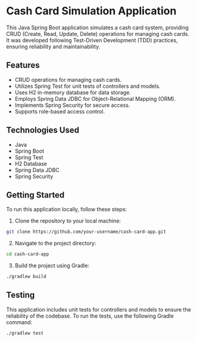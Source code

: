 # Cash Card Simulation Application

This Java Spring Boot application simulates a cash card system, providing CRUD (Create, Read, Update, Delete) operations for managing cash cards. It was developed following Test-Driven Development (TDD) practices, ensuring reliability and maintainability.

## Features

- CRUD operations for managing cash cards.
- Utilizes Spring Test for unit tests of controllers and models.
- Uses H2 in-memory database for data storage.
- Employs Spring Data JDBC for Object-Relational Mapping (ORM).
- Implements Spring Security for secure access.
- Supports role-based access control.

## Technologies Used

- Java
- Spring Boot
- Spring Test
- H2 Database
- Spring Data JDBC
- Spring Security

## Getting Started

To run this application locally, follow these steps:

1. Clone the repository to your local machine:

```bash
git clone https://github.com/your-username/cash-card-app.git
```

2. Navigate to the project directory:

```bash
cd cash-card-app
```

3. Build the project using Gradle:

```bash
./gradlew build
```

## Testing

This application includes unit tests for controllers and models to ensure the reliability of the codebase. To run the tests, use the following Gradle command:

```bash
./gradlew test
```

